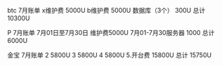 




btc
7月账单
x维护费 5000U
b维护费 5000U 
数据库（3个） 300U
总计 10300U




P
7月账单
7月01日至7月30日 维护费5000U
7月01-7月30服务器 1000
总计 6000U


金宝
7月账单
2 5800U
3 5800U
4 5800U
5.开台费 15800U
总计 15750U
